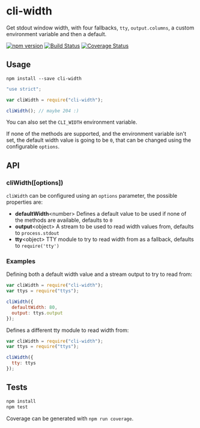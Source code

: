 # cli-width

Get stdout window width, with four fallbacks, `tty`, `output.columns`, a custom environment variable and then a default.

[![npm version](https://badge.fury.io/js/cli-width.svg)](http://badge.fury.io/js/cli-width)
[![Build Status](https://travis-ci.org/knownasilya/cli-width.svg)](https://travis-ci.org/knownasilya/cli-width)
[![Coverage Status](https://coveralls.io/repos/knownasilya/cli-width/badge.svg?branch=master&service=github)](https://coveralls.io/github/knownasilya/cli-width?branch=master)

## Usage

```
npm install --save cli-width
```

```js
"use strict";

var cliWidth = require("cli-width");

cliWidth(); // maybe 204 :)
```

You can also set the `CLI_WIDTH` environment variable.

If none of the methods are supported, and the environment variable isn't set,
the default width value is going to be `0`, that can be changed using the configurable `options`.

## API

### cliWidth([options])

`cliWidth` can be configured using an `options` parameter, the possible properties are:

* **defaultWidth**\<number\> Defines a default value to be used if none of the methods are available, defaults to `0`
* **output**\<object\> A stream to be used to read width values from, defaults to `process.stdout`
* **tty**\<object\> TTY module to try to read width from as a fallback, defaults to `require('tty')`

### Examples

Defining both a default width value and a stream output to try to read from:

```js
var cliWidth = require("cli-width");
var ttys = require("ttys");

cliWidth({
  defaultWidth: 80,
  output: ttys.output
});
```

Defines a different tty module to read width from:

```js
var cliWidth = require("cli-width");
var ttys = require("ttys");

cliWidth({
  tty: ttys
});
```

## Tests

```bash
npm install
npm test
```

Coverage can be generated with `npm run coverage`.
